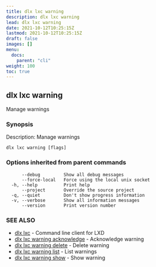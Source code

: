 ```yaml
---
title: dlx lxc warning
description: dlx lxc warning
lead: dlx lxc warning
date: 2021-10-12T10:25:15Z
lastmod: 2021-10-12T10:25:15Z
draft: false
images: []
menu:
  docs:
    parent: "cli"
weight: 100
toc: true
---
```

## dlx lxc warning

Manage warnings

### Synopsis

Description:
  Manage warnings



```
dlx lxc warning [flags]
```

### Options inherited from parent commands

```
      --debug         Show all debug messages
      --force-local   Force using the local unix socket
  -h, --help          Print help
      --project       Override the source project
  -q, --quiet         Don't show progress information
  -v, --verbose       Show all information messages
      --version       Print version number
```

### SEE ALSO

* [dlx lxc](/docs/cmd/dlx_lxc)	 - Command line client for LXD
* [dlx lxc warning acknowledge](/docs/cmd/dlx_lxc_warning_acknowledge)	 - Acknowledge warning
* [dlx lxc warning delete](/docs/cmd/dlx_lxc_warning_delete)	 - Delete warning
* [dlx lxc warning list](/docs/cmd/dlx_lxc_warning_list)	 - List warnings
* [dlx lxc warning show](/docs/cmd/dlx_lxc_warning_show)	 - Show warning

